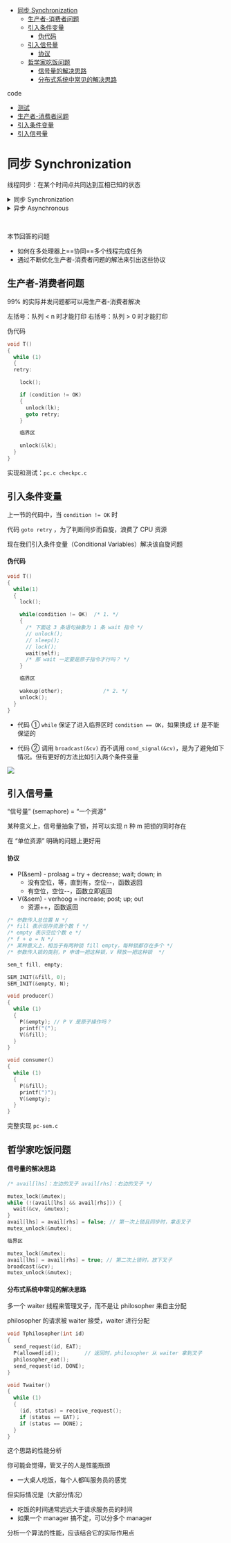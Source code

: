 - [同步 Synchronization](#同步-synchronization)
  - [生产者-消费者问题](#生产者-消费者问题)
  - [引入条件变量](#引入条件变量)
      - [伪代码](#伪代码)
  - [引入信号量](#引入信号量)
      - [协议](#协议)
  - [哲学家吃饭问题](#哲学家吃饭问题)
      - [信号量的解决思路](#信号量的解决思路)
      - [分布式系统中常见的解决思路](#分布式系统中常见的解决思路)

code
- [测试](code/checkpc.c)
- [生产者-消费者问题](code/pc.c)
- [引入条件变量](code/pc-cv.c)
- [引入信号量](code/pc-sem.c)

# 同步 Synchronization

线程同步：在某个时间点共同达到互相已知的状态

<details>
  <summary>同步 Synchronization</summary>

  两个或两个以上随时间变化的量在变化过程中保持一定的相对关系

  - iCloud 同步 (手机 vs 电脑 vs 云端)
  - 同步电路 (所有触发器在边沿同时触发)
</details>

<details>
  <summary>异步 Asynchronous</summary>

  - 异步电路
</details>  

$\qquad$

本节回答的问题

- 如何在多处理器上==协同==多个线程完成任务
- 通过不断优化生产者-消费者问题的解法来引出这些协议

## 生产者-消费者问题

99% 的实际并发问题都可以用生产者-消费者解决

左括号：队列 < n 时才能打印
右括号：队列 > 0 时才能打印

伪代码

```c
void T()
{
  while (1)
  {
  retry:

    lock();

    if (condition != OK)
    {
      unlock(lk);
      goto retry;
    }

    临界区

    unlock(&lk);
  }
}
```

实现和测试：`pc.c checkpc.c`

## 引入条件变量

上一节的代码中，当 `condition != OK` 时

代码 `goto retry` ，为了判断同步而自旋，浪费了 CPU 资源

现在我们引入条件变量（Conditional Variables）解决该自旋问题

#### 伪代码

```c
void T()
{
  while(1)
  {
    lock();

    while(condition != OK)  /* 1. */
    {
      /* 下面这 3 条语句抽象为 1 条 wait 指令 */
      // unlock();
      // sleep();
      // lock();
      wait(self);
      /* 那 wait 一定要是原子指令才行吗？ */
    }

    临界区

    wakeup(other);             /* 2. */
    unlock();
  }
}
```

- 代码 ① `while` 保证了进入临界区时 `condition == OK`，如果换成 `if` 是不能保证的

- 代码 ② 调用 `broadcast(&cv)` 而不调用 `cond_signal(&cv)`，是为了避免如下情况。但有更好的方法比如引入两个条件变量

![](image/2023-06-15-20-37-04.png)

## 引入信号量

“信号量” (semaphore) = “一个资源”

某种意义上，信号量抽象了锁，并可以实现 n 种 m 把锁的同时存在

在 “单位资源” 明确的问题上更好用

#### 协议

- P(&sem) - prolaag = try + decrease; wait; down; in
  - 没有空位，等，直到有，空位--，函数返回
  - 有空位，空位--，函数立即返回
- V(&sem) - verhoog = increase; post; up; out
  - 资源++，函数返回

```c
/* 参数传入总位置 N */
/* fill 表示现存资源个数 f */
/* empty 表示空位个数 e */
/* f + e = N */
/* 某种意义上，相当于有两种锁 fill empty，每种锁都存在多个 */
/* 参数传入锁的类别，P 申请一把这种锁，V 释放一把这种锁  */

sem_t fill, empty;

SEM_INIT(&fill, 0);
SEM_INIT(&empty, N);

void producer()
{
  while (1)
  {
    P(&empty); // P V 是原子操作吗？
    printf("(");
    V(&fill);
  }
}

void consumer()
{
  while (1)
  {
    P(&fill);
    printf(")");
    V(&empty);
  }
}
```

完整实现 `pc-sem.c`

## 哲学家吃饭问题

#### 信号量的解决思路

```c
/* avail[lhs]：左边的叉子 avail[rhs]：右边的叉子 */

mutex_lock(&mutex);
while (!(avail[lhs] && avail[rhs])) {
  wait(&cv, &mutex);
}
avail[lhs] = avail[rhs] = false; // 第一次上锁且同步时，拿走叉子
mutex_unlock(&mutex);

临界区

mutex_lock(&mutex);
avail[lhs] = avail[rhs] = true; // 第二次上锁时，放下叉子
broadcast(&cv);
mutex_unlock(&mutex);
```

#### 分布式系统中常见的解决思路

多一个 waiter 线程来管理叉子，而不是让 philosopher 来自主分配

philosopher 的请求被 waiter 接受，waiter 进行分配

```c
void Tphilosopher(int id)
{
  send_request(id, EAT);
  P(allowed[id]);        // 返回时，philosopher 从 waiter 拿到叉子
  philosopher_eat();
  send_request(id, DONE);
}

void Twaiter()
{
  while (1)
  {
    (id, status) = receive_request();
    if (status == EAT)；
    if (status == DONE)；
  }
}
```

这个思路的性能分析

你可能会觉得，管叉子的人是性能瓶颈

- 一大桌人吃饭，每个人都叫服务员的感觉

但实际情况是（大部分情况）

- 吃饭的时间通常远远大于请求服务员的时间
- 如果一个 manager 搞不定，可以分多个 manager

分析一个算法的性能，应该结合它的实际作用点
